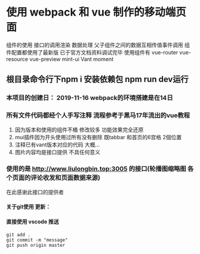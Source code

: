 # 使用 webpack 和 vue 制作的移动端页面
组件的使用 接口的调用渲染 数据处理 父子组件之间的数据互相传值事件调用
组件配置都使用了最新版 已于官方文档资料调试完毕 
使用组件有
vue-router vue-resource vue-preview 
mint-ui  Vant moment
## 根目录命令行下npm i 安装依赖包  npm run dev运行
### 本项目的创建日：  2019-11-16 webpack的环境搭建是在14日
### 所有文件代码都经个人手写注释 流程参考于黑马17年流出的vue教程 
1. 因为版本和使用的组件不桶 修改较多 功能效果完全还原 
2. mui插件因为开头使用过所有没有删除 既tabbar 和首页的6宫格 2個位置
3. 注释已有vant版本对应的代码 大概...
4. 图片内容均是接口提供 不具任何意义
### 使用的是 http://www.liulongbin.top:3005 的接口(轮播图缩略图 各个页面的评论收发和页面数据来源)
在此感谢此接口的提供者 
#### 关于git使用 更新：
#### 直接使用 vscode 推送
    git add .
    git commit -m "message"
    git push origin master